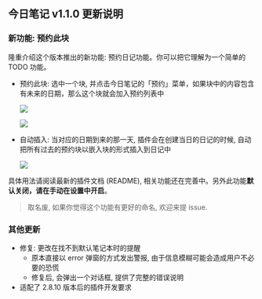 ## 今日笔记 v1.1.0 更新说明

### 新功能: 预约此块

隆重介绍这个版本推出的新功能: 预约日记功能。你可以把它理解为一个简单的 TODO 功能。

- 预约此块: 选中一个块, 并点击今日笔记的「预约」菜单，如果块中的内容包含有未来的日期，那么这个块就会加入预约列表中

    ![](https://cdn.jsdelivr.net/gh/frostime/siyuan-dailynote-today@1.1.0-dev3/asset/Reserve1.png)
    <!-- ![](asset/Reserve2.png) -->
    <!-- ![](https://s3.bmp.ovh/imgs/2023/05/28/69479868c4da8344.png) -->
    ![](https://cdn.jsdelivr.net/gh/frostime/siyuan-dailynote-today@1.1.0-dev3/asset/Reserve2.png)

- 自动插入: 当对应的日期到来的那一天, 插件会在创建当日的日记的时候, 自动把所有过去的预约块以嵌入块的形式插入到日记中

    <!-- ![](asset/Reserve3.png) -->
    <!-- ![](https://s3.bmp.ovh/imgs/2023/05/28/f10c726b06042635.png) -->
    ![](https://cdn.jsdelivr.net/gh/frostime/siyuan-dailynote-today@1.1.0-dev3/asset/Reserve3.png)

具体用法请阅读最新的插件文档 (README), 相关功能还在完善中。另外此功能**默认关闭，请在手动在设置中开启**。

> 取名废, 如果你觉得这个功能有更好的命名, 欢迎来提 issue.

### 其他更新

- 修复: 更改在找不到默认笔记本时的提醒
    - 原本直接以 error 弹窗的方式发出警报, 由于信息模糊可能会造成用户不必要的恐慌
    - 修复后, 会弹出一个对话框, 提供了完整的错误说明
- 适配了 2.8.10 版本后的插件开发要求
